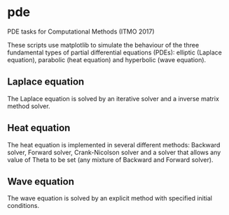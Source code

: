 # pde
PDE tasks for Computational Methods (ITMO 2017)


These scripts use matplotlib to simulate the behaviour of the three fundamental types of partial differential equations (PDEs): elliptic (Laplace equation), parabolic (heat equation) and hyperbolic (wave equation).

## Laplace equation

The Laplace equation is solved by an iterative solver and a inverse matrix method solver.

## Heat equation

The heat equation is implemented in several different methods: Backward solver, Forward solver, Crank-Nicolson solver and a solver that allows any value of Theta to be set (any mixture of Backward and Forward solver).

## Wave equation

The wave equation is solved by an explicit method with specified initial conditions.
